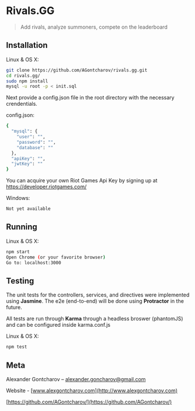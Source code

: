 # Rivals.GG
> Add rivals, analyze summoners, compete on the leaderboard

## Installation

Linux & OS X:

```sh
git clone https://github.com/AGontcharov/rivals.gg.git
cd rivals.gg/
sudo npm install
mysql -u root -p < init.sql
```
Next provide a config.json file in the root directory with the necessary crendentials.

config.json:

```sh
{
  "mysql": {
    "user": "",
    "password": "",
    "database": ""
  },
  "apiKey": "",
  "jwtKey": ""
}
```
You can acquire your own Riot Games Api Key by signing up at https://developer.riotgames.com/

Windows:

```sh
Not yet available
```

## Running

Linux & OS X:

```sh
npm start
Open Chrome (or your favorite browser)
Go to: localhost:3000
```

## Testing
The unit tests for the controllers, services, and directives were implemented using **Jasmine**.
The e2e (end-to-end) will be done using **Protractor** in the future.

All tests are run through **Karma** through a headless broswer (phantomJS) and can be configured inside karma.conf.js


Linux & OS X:
```sh
npm test
```

## Meta

Alexander Gontcharov – alexander.goncharov@gmail.com

Website - [www.alexgontcharov.com](http://www.alexgontcharov.com)

[https://github.com/AGontcharov/](https://github.com/AGontcharov/)
